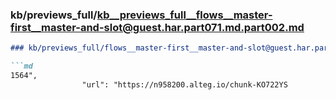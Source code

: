 ### kb/previews_full/kb__previews_full__flows__master-first__master-and-slot@guest.har.part071.md.part002.md

```md
### kb/previews_full/flows__master-first__master-and-slot@guest.har.part071.md (part 002)

```md
1564",
                "url": "https://n958200.alteg.io/chunk-KO722YS
```

```

```
